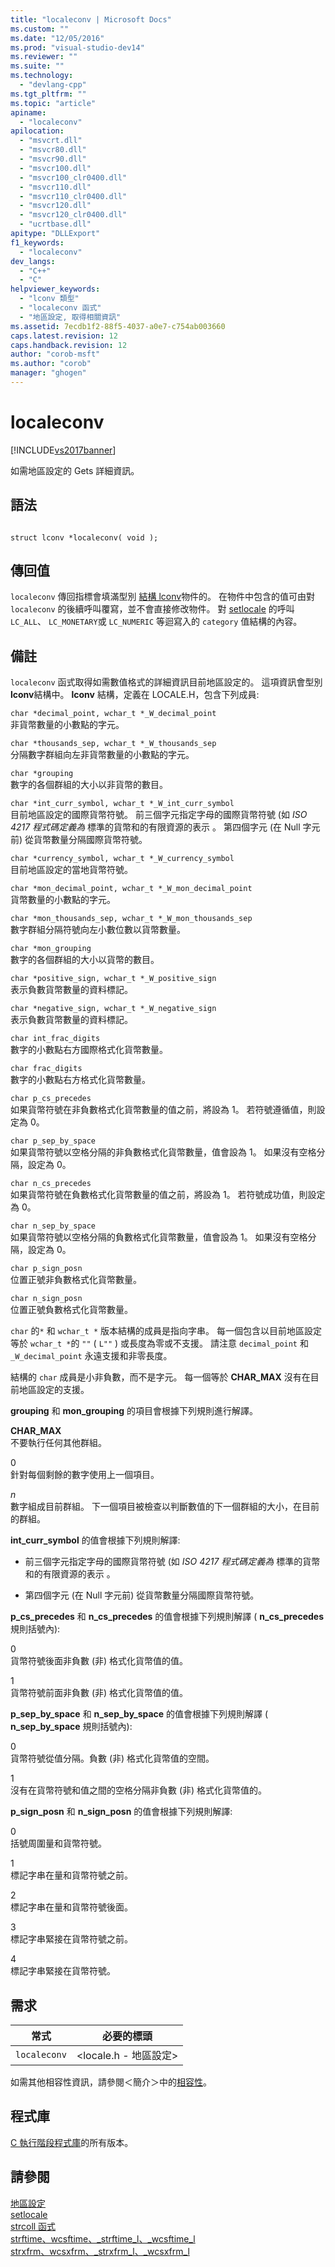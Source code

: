 ```yaml
---
title: "localeconv | Microsoft Docs"
ms.custom: ""
ms.date: "12/05/2016"
ms.prod: "visual-studio-dev14"
ms.reviewer: ""
ms.suite: ""
ms.technology: 
  - "devlang-cpp"
ms.tgt_pltfrm: ""
ms.topic: "article"
apiname: 
  - "localeconv"
apilocation: 
  - "msvcrt.dll"
  - "msvcr80.dll"
  - "msvcr90.dll"
  - "msvcr100.dll"
  - "msvcr100_clr0400.dll"
  - "msvcr110.dll"
  - "msvcr110_clr0400.dll"
  - "msvcr120.dll"
  - "msvcr120_clr0400.dll"
  - "ucrtbase.dll"
apitype: "DLLExport"
f1_keywords: 
  - "localeconv"
dev_langs: 
  - "C++"
  - "C"
helpviewer_keywords: 
  - "lconv 類型"
  - "localeconv 函式"
  - "地區設定, 取得相關資訊"
ms.assetid: 7ecdb1f2-88f5-4037-a0e7-c754ab003660
caps.latest.revision: 12
caps.handback.revision: 12
author: "corob-msft"
ms.author: "corob"
manager: "ghogen"
---
```

# localeconv
[!INCLUDE[vs2017banner](../../assembler/inline/includes/vs2017banner.md)]

如需地區設定的 Gets 詳細資訊。  
  
## 語法  
  
```  
  
struct lconv *localeconv( void );  
```  
  
## 傳回值  
 `localeconv` 傳回指標會填滿型別 [結構 lconv](../../c-runtime-library/standard-types.md)物件的。  在物件中包含的值可由對 `localeconv` 的後續呼叫覆寫，並不會直接修改物件。  對 [setlocale](../../c-runtime-library/reference/setlocale-wsetlocale.md) 的呼叫 `LC_ALL`、 `LC_MONETARY`或 `LC_NUMERIC` 等迴寫入的 `category` 值結構的內容。  
  
## 備註  
 `localeconv` 函式取得如需數值格式的詳細資訊目前地區設定的。  這項資訊會型別 **lconv**結構中。  **lconv** 結構，定義在 LOCALE.H，包含下列成員:  
  
 `char *decimal_point, wchar_t *_W_decimal_point`  
 非貨幣數量的小數點的字元。  
  
 `char *thousands_sep, wchar_t *_W_thousands_sep`  
 分隔數字群組向左非貨幣數量的小數點的字元。  
  
 `char *grouping`  
 數字的各個群組的大小以非貨幣的數目。  
  
 `char *int_curr_symbol, wchar_t *_W_int_curr_symbol`  
 目前地區設定的國際貨幣符號。  前三個字元指定字母的國際貨幣符號 \(如 *ISO 4217 程式碼定義為* 標準的貨幣和的有限資源的表示 。  第四個字元 \(在 Null 字元前\) 從貨幣數量分隔國際貨幣符號。  
  
 `char *currency_symbol, wchar_t *_W_currency_symbol`  
 目前地區設定的當地貨幣符號。  
  
 `char *mon_decimal_point, wchar_t *_W_mon_decimal_point`  
 貨幣數量的小數點的字元。  
  
 `char *mon_thousands_sep, wchar_t *_W_mon_thousands_sep`  
 數字群組分隔符號向左小數位數以貨幣數量。  
  
 `char *mon_grouping`  
 數字的各個群組的大小以貨幣的數目。  
  
 `char *positive_sign, wchar_t *_W_positive_sign`  
 表示負數貨幣數量的資料標記。  
  
 `char *negative_sign, wchar_t *_W_negative_sign`  
 表示負數貨幣數量的資料標記。  
  
 `char int_frac_digits`  
 數字的小數點右方國際格式化貨幣數量。  
  
 `char frac_digits`  
 數字的小數點右方格式化貨幣數量。  
  
 `char p_cs_precedes`  
 如果貨幣符號在非負數格式化貨幣數量的值之前，將設為 1。  若符號遵循值，則設定為 0。  
  
 `char p_sep_by_space`  
 如果貨幣符號以空格分隔的非負數格式化貨幣數量，值會設為 1。  如果沒有空格分隔，設定為 0。  
  
 `char n_cs_precedes`  
 如果貨幣符號在負數格式化貨幣數量的值之前，將設為 1。  若符號成功值，則設定為 0。  
  
 `char n_sep_by_space`  
 如果貨幣符號以空格分隔的負數格式化貨幣數量，值會設為 1。  如果沒有空格分隔，設定為 0。  
  
 `char p_sign_posn`  
 位置正號非負數格式化貨幣數量。  
  
 `char n_sign_posn`  
 位置正號負數格式化貨幣數量。  
  
 `char` 的`*` 和 `wchar_t *` 版本結構的成員是指向字串。  每一個包含以目前地區設定等於 `wchar_t *`的 `""` \( `L""` \) 或長度為零或不支援。  請注意 `decimal_point` 和 `_W_decimal_point` 永遠支援和非零長度。  
  
 結構的 `char` 成員是小非負數，而不是字元。  每一個等於 **CHAR\_MAX** 沒有在目前地區設定的支援。  
  
 **grouping** 和 **mon\_grouping** 的項目會根據下列規則進行解譯。  
  
 **CHAR\_MAX**  
 不要執行任何其他群組。  
  
 0  
 針對每個剩餘的數字使用上一個項目。  
  
 *n*  
 數字組成目前群組。  下一個項目被檢查以判斷數值的下一個群組的大小，在目前的群組。  
  
 **int\_curr\_symbol** 的值會根據下列規則解譯:  
  
-   前三個字元指定字母的國際貨幣符號 \(如 *ISO 4217 程式碼定義為* 標準的貨幣和的有限資源的表示 。  
  
-   第四個字元 \(在 Null 字元前\) 從貨幣數量分隔國際貨幣符號。  
  
 **p\_cs\_precedes** 和 **n\_cs\_precedes** 的值會根據下列規則解譯 \( **n\_cs\_precedes** 規則括號內\):  
  
 0  
 貨幣符號後面非負數 \(非\) 格式化貨幣值的值。  
  
 1  
 貨幣符號前面非負數 \(非\) 格式化貨幣值的值。  
  
 **p\_sep\_by\_space** 和 **n\_sep\_by\_space** 的值會根據下列規則解譯 \( **n\_sep\_by\_space** 規則括號內\):  
  
 0  
 貨幣符號從值分隔。負數 \(非\) 格式化貨幣值的空間。  
  
 1  
 沒有在貨幣符號和值之間的空格分隔非負數 \(非\) 格式化貨幣值的。  
  
 **p\_sign\_posn** 和 **n\_sign\_posn** 的值會根據下列規則解譯:  
  
 0  
 括號周圍量和貨幣符號。  
  
 1  
 標記字串在量和貨幣符號之前。  
  
 2  
 標記字串在量和貨幣符號後面。  
  
 3  
 標記字串緊接在貨幣符號之前。  
  
 4  
 標記字串緊接在貨幣符號。  
  
## 需求  
  
|常式|必要的標頭|  
|--------|-----------|  
|`localeconv`|\<locale.h \- 地區設定\>|  
  
 如需其他相容性資訊，請參閱＜簡介＞中的[相容性](../../c-runtime-library/compatibility.md)。  
  
## 程式庫  
 [C 執行階段程式庫](../../c-runtime-library/crt-library-features.md)的所有版本。  
  
## 請參閱  
 [地區設定](../../c-runtime-library/locale.md)   
 [setlocale](../../preprocessor/setlocale.md)   
 [strcoll 函式](../../c-runtime-library/strcoll-functions.md)   
 [strftime、wcsftime、\_strftime\_l、\_wcsftime\_l](../../c-runtime-library/reference/strftime-wcsftime-strftime-l-wcsftime-l.md)   
 [strxfrm、wcsxfrm、\_strxfrm\_l、\_wcsxfrm\_l](../../c-runtime-library/reference/strxfrm-wcsxfrm-strxfrm-l-wcsxfrm-l.md)